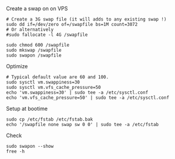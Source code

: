 
Create a swap on on VPS


    # Create a 3G swap file (it will adds to any existing swap !)
    sudo dd if=/dev/zero of=/swapfile bs=1M count=3072
    # Or alternatively
    #sudo fallocate -l 4G /swapfile

    sudo chmod 600 /swapfile
    sudo mkswap /swapfile
    sudo swapon /swapfile


Optimize

    # Typical default value are 60 and 100.
    sudo sysctl vm.swappiness=30
    sudo sysctl vm.vfs_cache_pressure=50
    echo 'vm.swappiness=30' | sudo tee -a /etc/sysctl.conf
    echo 'vm.vfs_cache_pressure=50' | sudo tee -a /etc/sysctl.conf

Setup at bootime

    sudo cp /etc/fstab /etc/fstab.bak
    echo '/swapfile none swap sw 0 0' | sudo tee -a /etc/fstab

Check

    sudo swapon --show
    free -h

